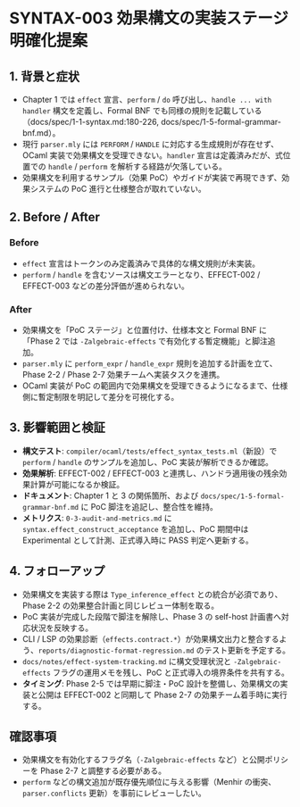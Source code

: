 # SYNTAX-003 効果構文の実装ステージ明確化提案

## 1. 背景と症状
- Chapter 1 では `effect` 宣言、`perform` / `do` 呼び出し、`handle ... with handler` 構文を定義し、Formal BNF でも同様の規則を記載している（docs/spec/1-1-syntax.md:180-226, docs/spec/1-5-formal-grammar-bnf.md）。  
- 現行 `parser.mly` には `PERFORM` / `HANDLE` に対応する生成規則が存在せず、OCaml 実装で効果構文を受理できない。`handler` 宣言は定義済みだが、式位置での `handle` / `perform` を解析する経路が欠落している。  
- 効果構文を利用するサンプル（効果 PoC）やガイドが実装で再現できず、効果システムの PoC 進行と仕様整合が取れていない。

## 2. Before / After
### Before
- `effect` 宣言はトークンのみ定義済みで具体的な構文規則が未実装。  
- `perform` / `handle` を含むソースは構文エラーとなり、EFFECT-002 / EFFECT-003 などの差分評価が進められない。

### After
- 効果構文を「PoC ステージ」と位置付け、仕様本文と Formal BNF に「Phase 2 では `-Zalgebraic-effects` で有効化する暫定機能」と脚注追加。  
- `parser.mly` に `perform_expr` / `handle_expr` 規則を追加する計画を立て、Phase 2-2 / Phase 2-7 効果チームへ実装タスクを連携。  
- OCaml 実装が PoC の範囲内で効果構文を受理できるようになるまで、仕様側に暫定制限を明記して差分を可視化する。

## 3. 影響範囲と検証
- **構文テスト**: `compiler/ocaml/tests/effect_syntax_tests.ml`（新設）で `perform` / `handle` のサンプルを追加し、PoC 実装が解析できるか確認。  
- **効果解析**: EFFECT-002 / EFFECT-003 と連携し、ハンドラ適用後の残余効果計算が可能になるか検証。  
- **ドキュメント**: Chapter 1 と 3 の関係箇所、および `docs/spec/1-5-formal-grammar-bnf.md` に PoC 脚注を追記し、整合性を維持。
- **メトリクス**: `0-3-audit-and-metrics.md` に `syntax.effect_construct_acceptance` を追加し、PoC 期間中は Experimental として計測、正式導入時に PASS 判定へ更新する。

## 4. フォローアップ
- 効果構文を実装する際は `Type_inference_effect` との統合が必須であり、Phase 2-2 の効果整合計画と同じレビュー体制を取る。  
- PoC 実装が完成した段階で脚注を解除し、Phase 3 の self-host 計画書へ対応状況を反映する。  
- CLI / LSP の効果診断（`effects.contract.*`）が効果構文出力と整合するよう、`reports/diagnostic-format-regression.md` のテスト更新を予定する。
- `docs/notes/effect-system-tracking.md` に構文受理状況と `-Zalgebraic-effects` フラグの運用メモを残し、PoC と正式導入の境界条件を共有する。
- **タイミング**: Phase 2-5 では早期に脚注・PoC 設計を整備し、効果構文の実装と公開は EFFECT-002 と同期して Phase 2-7 の効果チーム着手時に実行する。

## 確認事項
- 効果構文を有効化するフラグ名（`-Zalgebraic-effects` など）と公開ポリシーを Phase 2-7 と調整する必要がある。  
- `perform` などの構文追加が既存優先順位に与える影響（Menhir の衝突、`parser.conflicts` 更新）を事前にレビューしたい。
